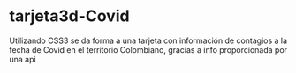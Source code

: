 # tarjeta3d-Covid
Utilizando CSS3 se da forma a una tarjeta con información de contagios a la fecha de Covid en el territorio Colombiano, gracias a info proporcionada por una api
